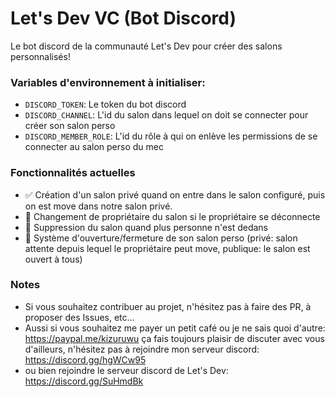 # Let's Dev VC (Bot Discord)

Le bot discord de la communauté Let's Dev pour créer des salons personnalisés!

### Variables d'environnement à initialiser:

- `DISCORD_TOKEN`: Le token du bot discord
- `DISCORD_CHANNEL`: L'id du salon dans lequel on doit se connecter pour créer son salon perso
- `DISCORD_MEMBER_ROLE`: L'id du rôle à qui on enlève les permissions de se connecter au salon perso du mec

### Fonctionnalités actuelles

- ✅ Création d'un salon privé quand on entre dans le salon configuré, puis on est move dans notre salon privé.
- 🚧 Changement de propriétaire du salon si le propriétaire se déconnecte
- 🚧 Suppression du salon quand plus personne n'est dedans
- 🚧 Système d'ouverture/fermeture de son salon perso (privé: salon attente depuis lequel le propriétaire peut move, publique: le salon est ouvert à tous)

### Notes

- Si vous souhaitez contribuer au projet, n'hésitez pas à faire des PR, à proposer des Issues, etc...
- Aussi si vous souhaitez me payer un petit café ou je ne sais quoi d'autre: https://paypal.me/kizuruwu
ça fais toujours plaisir de discuter avec vous d'ailleurs, n'hésitez pas à rejoindre mon serveur discord: https://discord.gg/hgWCw95
- ou bien rejoindre le serveur discord de Let's Dev: https://discord.gg/SuHmdBk
